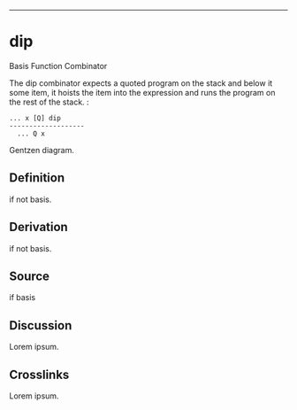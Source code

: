 ------------------------------------------------------------------------

# dip

Basis Function Combinator

The dip combinator expects a quoted program on the stack and below it
some item, it hoists the item into the expression and runs the program
on the rest of the stack. :

    ... x [Q] dip
    -------------------
      ... Q x

Gentzen diagram.

## Definition

if not basis.

## Derivation

if not basis.

## Source

if basis

## Discussion

Lorem ipsum.

## Crosslinks

Lorem ipsum.
